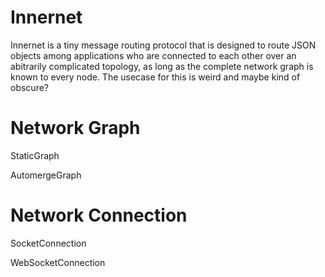 # Innernet

Innernet is a tiny message routing protocol that is designed to route JSON objects among applications who are connected to each other over an abitrarily complicated topology, as long as the complete network graph is known to every node. The usecase for this is weird and maybe kind of obscure?



# Network Graph

StaticGraph

AutomergeGraph

# Network Connection

SocketConnection

WebSocketConnection
